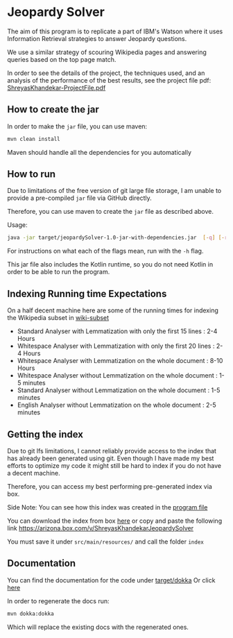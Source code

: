 # Jeopardy Solver

The aim of this program is to replicate a part of IBM's Watson where it uses
Information Retrieval strategies to answer Jeopardy questions.

We use a similar strategy of scouring Wikipedia pages and answering queries
based on the top page match.

In order to see the details of the project, the techniques used, and an analysis
of the performance of the best results, see the project file pdf: 
[ShreyasKhandekar-ProjectFile.pdf](ShreyasKhandekar-ProjectFile.pdf)

## How to create the jar

In order to make the `jar` file, you can use maven:

```bash
mvn clean install
```

Maven should handle all the dependencies for you automatically


## How to run

Due to limitations of the free version of git large file storage, I am unable to
provide a pre-compiled `jar` file via GitHub directly.

Therefore, you can use maven to create the `jar` file as described above.

Usage:
```bash
java -jar target/jeopardySolver-1.0-jar-with-dependencies.jar  [-q] [-r] [-t] [-s scoreFormula] [-h]
```

For instructions on what each of the flags mean, run with the `-h` flag.

This jar file also includes the Kotlin runtime, so you do not need Kotlin in
order to be able to run the program.


## Indexing Running time Expectations

On a half decent machine here are some of the running times for indexing the
Wikipedia subset in [wiki-subset](src/main/resources/wiki-subset)

- Standard Analyser with Lemmatization with only the first 15 lines : 2-4 Hours
- Whitespace Analyser with Lemmatization with only the first 20 lines : 2-4 Hours
- Whitespace Analyser with Lemmatization on the whole document : 8-10 Hours
- Whitespace Analyser without Lemmatization on the whole document : 1-5 minutes
- Standard Analyser without Lemmatization on the whole document : 1-5 minutes
- English Analyser without Lemmatization on the whole document : 2-5 minutes

## Getting the index

Due to git lfs limitations, I cannot reliably provide access to the index that
has already been generated using git.
Even though I have made my best efforts to optimize my code it might still be
hard to index if you do not have a decent machine.

Therefore, you can access my best performing pre-generated index via box.

Side Note: You can see how this index was created in the 
[program file](ShreyasKhandekar-ProjectFile.pdf)

You can download the index from box 
[here](https://arizona.box.com/v/ShreyasKhandekarJeopardySolver)
or copy and paste the following link 
https://arizona.box.com/v/ShreyasKhandekarJeopardySolver 

You must save it under `src/main/resources/` and call the folder `index`

## Documentation

You can find the documentation for the code under [target/dokka](target/dokka)
Or click [here](https://rawgit.com/ShreyasKhandekar/jeopardySolver/main/target/dokka/index.html)

In order to regenerate the docs run:

```bash
mvn dokka:dokka
```

Which will replace the existing docs with the regenerated ones.